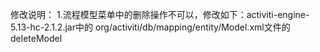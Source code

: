 修改说明：
1.流程模型菜单中的删除操作不可以，修改如下：activiti-engine-5.13-hc-2.1.2.jar中的
org/activiti/db/mapping/entity/Model.xml文件的deleteModel

